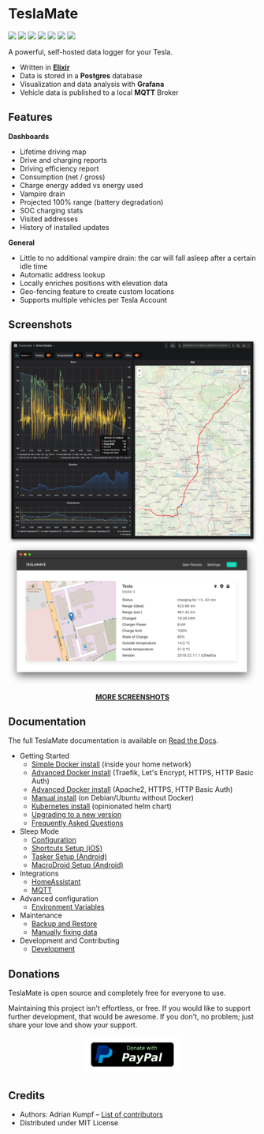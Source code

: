 # TeslaMate

[![](https://readthedocs.org/projects/teslamate/badge/?version=latest)](https://teslamate.readthedocs.io/)
[![](https://travis-ci.org/adriankumpf/teslamate.svg?branch=master)](https://travis-ci.org/adriankumpf/teslamate)
[![](https://coveralls.io/repos/github/adriankumpf/teslamate/badge.svg?branch=master)](https://coveralls.io/github/adriankumpf/teslamate?branch=master)
[![](https://images.microbadger.com/badges/version/teslamate/teslamate.svg)](https://hub.docker.com/r/teslamate/teslamate)
[![](https://images.microbadger.com/badges/image/teslamate/teslamate.svg)](https://microbadger.com/images/teslamate/teslamate)
[![](https://img.shields.io/docker/pulls/teslamate/teslamate?color=%23099cec)](https://hub.docker.com/r/teslamate/teslamate)
[![](https://img.shields.io/badge/Donate-PayPal-ff69b4.svg)](https://www.paypal.com/cgi-bin/webscr?cmd=_s-xclick&hosted_button_id=YE4CPXRAV9CVL&source=url)

A powerful, self-hosted data logger for your Tesla.

- Written in **[Elixir](https://elixir-lang.org/)**
- Data is stored in a **Postgres** database
- Visualization and data analysis with **Grafana**
- Vehicle data is published to a local **MQTT** Broker

## Features

**Dashboards**

- Lifetime driving map
- Drive and charging reports
- Driving efficiency report
- Consumption (net / gross)
- Charge energy added vs energy used
- Vampire drain
- Projected 100% range (battery degradation)
- SOC charging stats
- Visited addresses
- History of installed updates

**General**

- Little to no additional vampire drain: the car will fall asleep after a certain idle time
- Automatic address lookup
- Locally enriches positions with elevation data
- Geo-fencing feature to create custom locations
- Supports multiple vehicles per Tesla Account

## Screenshots

![Drive Details](/docs/screenshots/drive.png)
![Web Interface](/docs/screenshots/web_interface.png)

<p align="center">
  <strong><a href="/docs/screenshots.md">MORE SCREENSHOTS</a></strong>
</p>

## Documentation

The full TeslaMate documentation is available on [Read the Docs](https://teslamate.readthedocs.io/).

- Getting Started
  - [Simple Docker install](https://teslamate.readthedocs.io/en/latest/installation/docker.html) (inside your home network)
  - [Advanced Docker install](https://teslamate.readthedocs.io/en/latest/installation/docker_advanced.html) (Traefik, Let's Encrypt, HTTPS, HTTP Basic Auth)
  - [Advanced Docker install](https://teslamate.readthedocs.io/en/latest/installation/docker_advanced_apache.html) (Apache2, HTTPS, HTTP Basic Auth)
  - [Manual install](https://teslamate.readthedocs.io/en/latest/installation/debian.html) (on Debian/Ubuntu without Docker)
  - [Kubernetes install](https://hub.helm.sh/charts/billimek/teslamate) (opinionated helm chart)
  - [Upgrading to a new version](https://teslamate.readthedocs.io/en/latest/upgrading.html)
  - [Frequently Asked Questions](https://teslamate.readthedocs.io/en/latest/faq.html)
- Sleep Mode
  - [Configuration](https://teslamate.readthedocs.io/en/latest/configuration/sleep.html)
  - [Shortcuts Setup (iOS)](https://teslamate.readthedocs.io/en/latest/configuration/guides/shortcuts.html)
  - [Tasker Setup (Android)](https://teslamate.readthedocs.io/en/latest/configuration/guides/tasker.html)
  - [MacroDroid Setup (Android)](https://teslamate.readthedocs.io/en/latest/configuration/guides/macro_droid.html)
- Integrations
  - [HomeAssistant](https://teslamate.readthedocs.io/en/latest/integrations/home_assistant.html)
  - [MQTT](https://teslamate.readthedocs.io/en/latest/integrations/mqtt.html)
- Advanced configuration
  - [Environment Variables](https://teslamate.readthedocs.io/en/latest/configuration/environment_variables.html)
- Maintenance
  - [Backup and Restore](https://teslamate.readthedocs.io/en/latest/maintenance/backup_restore.html)
  - [Manually fixing data](https://teslamate.readthedocs.io/en/latest/maintenance/manually_fixing_data.html)
- Development and Contributing
  - [Development](https://teslamate.readthedocs.io/en/latest/development.html)

## Donations

TeslaMate is open source and completely free for everyone to use.

Maintaining this project isn't effortless, or free. If you would like to
support further development, that would be awesome. If you don't, no problem;
just share your love and show your support.

<p align="center">
  <a href="https://www.paypal.com/cgi-bin/webscr?cmd=_s-xclick&hosted_button_id=YE4CPXRAV9CVL&source=url">
    <img src="docs/images/paypal-donate-button.png" alt="Donate with PayPal" />
  </a>
</p>

## Credits

- Authors: Adrian Kumpf – [List of contributors](https://github.com/adriankumpf/teslamate/graphs/contributors)
- Distributed under MIT License
